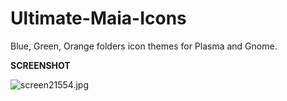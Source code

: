 # Ultimate-Maia-Icons
Blue, Green, Orange folders icon themes for Plasma and Gnome.

<b>SCREENSHOT</b>

<img src="https://cdn.scrot.moe/images/2018/06/28/screen21554.jpg" alt="screen21554.jpg" border="0" />
